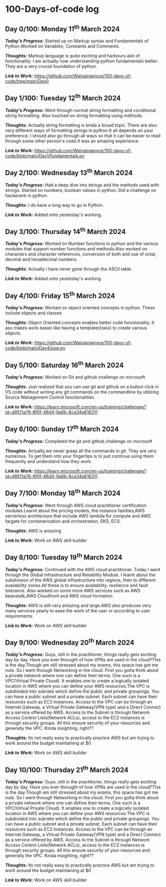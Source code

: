 # 100-Days-of-code log
## Day 0/100: Monday 11<sup>th</sup> March 2024
***Today's Progress:*** Started up on Markup syntax and Fundamentals of Python.Worked on Variables, Constants and Comments.

***Thoughts:*** Markup language is quite exciting and harbours alot of functionality. I am actually now understanding python fundamentals better. They are a very crucial foundation of python.

***Link to Work:***  https://github.com/Wainainajoyce/100-days-of-code/tree/main/Day0

## Day 1/100: Tuesday 12<sup>th</sup> March 2024
***Today's Progress:*** Went through normal string formatting and conditional string formatting. Also touched on string formatting using methods.

***Thoughts:*** Actually string formatting is kinda a broad topic. There are also very different ways of formatting strings in python.It all depends on your preference. I should also go through all ways so that it can be easier to read through some other person's code.It was an amazing experience.

***Link to Work:*** https://github.com/Wainainajoyce/100-days-of-code/blob/main/Day1/fundamentals.py

## Day 2/100: Wednesday 13<sup>th</sup> March 2024
***Today's Progress:*** Had a deep dive into strings and the methods used with strings. Started on numbers, boolean values in python. Did a challenge on hackerank in python.  

***Thoughts:*** I do have a long way to go in Python.  
 
***Link to Work:*** Added onto yesterday's working.

## Day 3/100: Thursday 14<sup>th</sup> March 2024
***Today's Progress:*** Worked on Number functions in python and the various modules that support number functions and methods.Also worked on characters and character references, conversion of both and use of octal, decimal and hexadecimal numbers.  

***Thoughts:*** Actually i have never gone through the ASCII table.  
 
***Link to Work:*** Added onto yesterday's working.

## Day 4/100: Friday 15<sup>th</sup> March 2024
***Today's Progress:*** Worked on object oriented concepts in python. These include objects and classes   

***Thoughts:*** Object Oriented concepts enables better code functionality. It aso makes work easier like having a template(class) to create various objects.
 
***Link to Work:*** https://github.com/Wainainajoyce/100-days-of-code/blob/main/Day4/oop.py

## Day 5/100: Saturday 16<sup>th</sup> March 2024
***Today's Progress:*** Worked on Git and github challenge on microsoft   

***Thoughts:*** Just realized that you can use git and github on a button click in VS code without writing any git commands on the commandline by utilizing Source Management Control functionalities.
 
***Link to Work:*** https://learn.microsoft.com/en-us/training/challenges?id=d9511a76-8f0f-46d4-9a6b-8ca34a616311

## Day 6/100: Sunday 17<sup>th</sup> March 2024
***Today's Progress:*** Completed the git and github challenge on microsoft   

***Thoughts:*** Actually,we never grasp all the commands in git. They are very numerous. To get them into your fingertips is to just continue using them frequently and understand how they work.
 
***Link to Work:*** https://learn.microsoft.com/en-us/training/challenges?id=d9511a76-8f0f-46d4-9a6b-8ca34a616311

## Day 7/100: Monday 18<sup>th</sup> March 2024
***Today's Progress:*** Went through AWS cloud practitioner certification modules.Learnt about the pricing models, the instance families,AWS serverless architecture that include AWS lambda for compute and AWS fargate for containerization and orchestration, EKS, ECS.  

***Thoughts:*** AWS is amazing
 
***Link to Work:*** Work on AWS skill builder


## Day 8/100: Tuesday 19<sup>th</sup> March 2024
***Today's Progress:*** Continued with the AWS cloud practitioner. Today I went through the Global infrastructure and Reliability Module. I learnt about the subdivision of the AWS global infrastructure into regions, then to different availability zones.All these is to ensure availability, resilience and fault tolerance. Also worked on some more AWS services such as AWS beanstalk,AWS Cloudfront and AWS cloud formation.

***Thoughts:*** AWS is still very amazing and large.AWS also produces very many services yearly to ease the work of the user or according to user requirements.
 
***Link to Work:*** Work on AWS skill builder

## Day 9/100: Wednesday 20<sup>th</sup> March 2024
***Today's Progress:*** Guys, still in the practitioner, things really gets exciting day by day. Have you ever throught of how VPNs are used in the cloud?This is the day.Though am still stressed about my exams, this space has got me nuts. So i went through Networking in the cloud. First you gotta think about a private network where one can define their terms. One such is a VPC(Virtual Private Cloud). It enables one to create a logically isolated location in AWS where you can define your AWS resources.The VPC is subdivided into subnets which define the public and private groupings. You can have a public subnet and a private subnet. Each subnet can have their resources such as EC2 instances. Access to the VPC can be through an Internet Gateway, a Virtual Private Gateway(VPN type) and a Direct Connect as a service offered by AWS. Access to the Subnet is through Network Access Control Lists(Network ACLs), access to the EC2 instances is through security groups. All this ensure security of your resources and generally the VPC. Kinda insighting, right??

***Thoughts:*** Its not really easy to practically practice AWS but am trying to work around the budget maintaining at $0
 
***Link to Work:*** Work on AWS skill builder

## Day 10/100: Thursday 21<sup>th</sup> March 2024
***Today's Progress:*** Guys, still in the practitioner, things really gets exciting day by day. Have you ever throught of how VPNs are used in the cloud?This is the day.Though am still stressed about my exams, this space has got me nuts. So i went through Networking in the cloud. First you gotta think about a private network where one can define their terms. One such is a VPC(Virtual Private Cloud). It enables one to create a logically isolated location in AWS where you can define your AWS resources.The VPC is subdivided into subnets which define the public and private groupings. You can have a public subnet and a private subnet. Each subnet can have their resources such as EC2 instances. Access to the VPC can be through an Internet Gateway, a Virtual Private Gateway(VPN type) and a Direct Connect as a service offered by AWS. Access to the Subnet is through Network Access Control Lists(Network ACLs), access to the EC2 instances is through security groups. All this ensure security of your resources and generally the VPC. Kinda insighting, right??

***Thoughts:*** Its not really easy to practically practice AWS but am trying to work around the budget maintaining at $0
 
***Link to Work:*** Work on AWS skill builder







